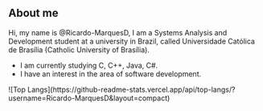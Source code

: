 ## About me

Hi, my name is @Ricardo-MarquesD, I am a Systems Analysis and Development student at a university in Brazil, called Universidade Católica de Brasília (Catholic University of Brasília).

- I am currently studying C, C++, Java, C#.
- I have an interest in the area of ​​software development.

<a align = "center">  
![Top Langs](https://github-readme-stats.vercel.app/api/top-langs/?username=Ricardo-MarquesD&layout=compact)
</a>
